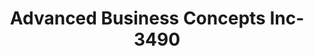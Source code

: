 ---
f_zip-code: 46032
f_state-code: IN
title: Advanced Business Concepts Inc-3490
f_phone: 317-844-1626
f_city-only: Carmel
f_address: 1089 3Rd Avenue Southwest Suite 102 Carmel
f_location-unique-id: '3490'
slug: advanced-business-concepts-inc-3490
updated-on: '2024-05-30T13:46:58.046Z'
created-on: '2024-05-30T13:36:59.803Z'
published-on: '2024-05-30T13:54:32.469Z'
f_city-state: cms/city/carmel-in.md
f_company: cms/company/advanced-business-concepts-inc.md
f_state: cms/state/indiana.md
layout: '[payday-loan].html'
tags: payday-loan
---